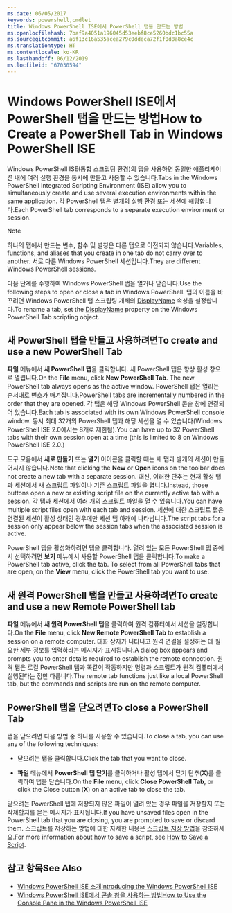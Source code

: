 ```yaml
---
ms.date: 06/05/2017
keywords: powershell,cmdlet
title: Windows PowerShell ISE에서 PowerShell 탭을 만드는 방법
ms.openlocfilehash: 7baf9a4051a196045d53eebf8ce5260bdc1bc55a
ms.sourcegitcommit: a6f13c16a535acea279c0ddeca72f1f0d8a8ce4c
ms.translationtype: HT
ms.contentlocale: ko-KR
ms.lasthandoff: 06/12/2019
ms.locfileid: "67030594"
---
```

# <a name="how-to-create-a-powershell-tab-in-windows-powershell-ise"></a><span data-ttu-id="45c57-103">Windows PowerShell ISE에서 PowerShell 탭을 만드는 방법</span><span class="sxs-lookup"><span data-stu-id="45c57-103">How to Create a PowerShell Tab in Windows PowerShell ISE</span></span>

<span data-ttu-id="45c57-104">Windows PowerShell ISE(통합 스크립팅 환경)의 탭을 사용하면 동일한 애플리케이션 내에 여러 실행 환경을 동시에 만들고 사용할 수 있습니다.</span><span class="sxs-lookup"><span data-stu-id="45c57-104">Tabs in the Windows PowerShell Integrated Scripting Environment (ISE) allow you to simultaneously create and use several execution environments within the same application.</span></span>
<span data-ttu-id="45c57-105">각 PowerShell 탭은 별개의 실행 환경 또는 세션에 해당합니다.</span><span class="sxs-lookup"><span data-stu-id="45c57-105">Each PowerShell tab corresponds to a separate execution environment or session.</span></span>

> [!NOTE]
> <span data-ttu-id="45c57-106">하나의 탭에서 만드는 변수, 함수 및 별칭은 다른 탭으로 이전되지 않습니다.</span><span class="sxs-lookup"><span data-stu-id="45c57-106">Variables, functions, and aliases that you create in one tab do not carry over to another.</span></span> <span data-ttu-id="45c57-107">서로 다른 Windows PowerShell 세션입니다.</span><span class="sxs-lookup"><span data-stu-id="45c57-107">They are different Windows PowerShell sessions.</span></span>

<span data-ttu-id="45c57-108">다음 단계를 수행하여 Windows PowerShell 탭을 열거나 닫습니다.</span><span class="sxs-lookup"><span data-stu-id="45c57-108">Use the following steps to open or close a tab in Windows PowerShell.</span></span>
<span data-ttu-id="45c57-109">탭의 이름을 바꾸려면 Windows PowerShell 탭 스크립팅 개체의 [DisplayName](object-model/The-PowerShellTab-Object.md#displayname) 속성을 설정합니다.</span><span class="sxs-lookup"><span data-stu-id="45c57-109">To rename a tab, set the [DisplayName](object-model/The-PowerShellTab-Object.md#displayname) property on the Windows PowerShell Tab scripting object.</span></span>

## <a name="to-create-and-use-a-new-powershell-tab"></a><span data-ttu-id="45c57-110">새 PowerShell 탭을 만들고 사용하려면</span><span class="sxs-lookup"><span data-stu-id="45c57-110">To create and use a new PowerShell Tab</span></span>

<span data-ttu-id="45c57-111">**파일** 메뉴에서 **새 PowerShell 탭**을 클릭합니다. 새 PowerShell 탭은 항상 활성 창으로 열립니다.</span><span class="sxs-lookup"><span data-stu-id="45c57-111">On the **File** menu, click **New PowerShell Tab**. The new PowerShell tab always opens as the active window.</span></span>
<span data-ttu-id="45c57-112">PowerShell 탭은 열리는 순서대로 번호가 매겨집니다.</span><span class="sxs-lookup"><span data-stu-id="45c57-112">PowerShell tabs are incrementally numbered in the order that they are opened.</span></span>
<span data-ttu-id="45c57-113">각 탭은 해당 Windows PowerShell 콘솔 창에 연결되어 있습니다.</span><span class="sxs-lookup"><span data-stu-id="45c57-113">Each tab is associated with its own Windows PowerShell console window.</span></span>
<span data-ttu-id="45c57-114">동시 최대 32개의 PowerShell 탭과 해당 세션을 열 수 있습니다(Windows PowerShell ISE 2.0에서는 8개로 제한됨).</span><span class="sxs-lookup"><span data-stu-id="45c57-114">You can have up to 32 PowerShell tabs with their own session open at a time (this is limited to 8 on Windows PowerShell ISE 2.0.)</span></span>

<span data-ttu-id="45c57-115">도구 모음에서 **새로 만들기** 또는 **열기** 아이콘을 클릭할 때는 새 탭과 별개의 세션이 만들어지지 않습니다.</span><span class="sxs-lookup"><span data-stu-id="45c57-115">Note that clicking the **New** or **Open** icons on the toolbar does not create a new tab with a separate session.</span></span>
<span data-ttu-id="45c57-116">대신, 이러한 단추는 현재 활성 탭과 세션에서 새 스크립트 파일이나 기존 스크립트 파일을 엽니다.</span><span class="sxs-lookup"><span data-stu-id="45c57-116">Instead, those buttons open a new or existing script file on the currently active tab with a session.</span></span>
<span data-ttu-id="45c57-117">각 탭과 세션에서 여러 개의 스크립트 파일을 열 수 있습니다.</span><span class="sxs-lookup"><span data-stu-id="45c57-117">You can have multiple script files open with each tab and session.</span></span>
<span data-ttu-id="45c57-118">세션에 대한 스크립트 탭은 연결된 세션이 활성 상태인 경우에만 세션 탭 아래에 나타납니다.</span><span class="sxs-lookup"><span data-stu-id="45c57-118">The script tabs for a session only appear below the session tabs when the associated session is active.</span></span>

<span data-ttu-id="45c57-119">PowerShell 탭을 활성화하려면 탭을 클릭합니다. 열려 있는 모든 PowerShell 탭 중에서 선택하려면 **보기** 메뉴에서 사용할 PowerShell 탭을 클릭합니다.</span><span class="sxs-lookup"><span data-stu-id="45c57-119">To make a PowerShell tab active, click the tab. To select from all PowerShell tabs that are open, on the **View** menu, click the PowerShell tab you want to use.</span></span>

## <a name="to-create-and-use-a-new-remote-powershell-tab"></a><span data-ttu-id="45c57-120">새 원격 PowerShell 탭을 만들고 사용하려면</span><span class="sxs-lookup"><span data-stu-id="45c57-120">To create and use a new Remote PowerShell tab</span></span>

<span data-ttu-id="45c57-121">**파일** 메뉴에서 **새 원격 PowerShell 탭**을 클릭하여 원격 컴퓨터에서 세션을 설정합니다.</span><span class="sxs-lookup"><span data-stu-id="45c57-121">On the **File** menu, click **New Remote PowerShell Tab** to establish a session on a remote computer.</span></span>
<span data-ttu-id="45c57-122">대화 상자가 나타나고 원격 연결을 설정하는 데 필요한 세부 정보를 입력하라는 메시지가 표시됩니다.</span><span class="sxs-lookup"><span data-stu-id="45c57-122">A dialog box appears and prompts you to enter details required to establish the remote connection.</span></span>
<span data-ttu-id="45c57-123">원격 탭은 로컬 PowerShell 탭과 똑같이 작동하지만 명령과 스크립트가 원격 컴퓨터에서 실행된다는 점만 다릅니다.</span><span class="sxs-lookup"><span data-stu-id="45c57-123">The remote tab functions just like a local PowerShell tab, but the commands and scripts are run on the remote computer.</span></span>

## <a name="to-close-a-powershell-tab"></a><span data-ttu-id="45c57-124">PowerShell 탭을 닫으려면</span><span class="sxs-lookup"><span data-stu-id="45c57-124">To close a PowerShell Tab</span></span>

<span data-ttu-id="45c57-125">탭을 닫으려면 다음 방법 중 하나를 사용할 수 있습니다.</span><span class="sxs-lookup"><span data-stu-id="45c57-125">To close a tab, you can use any of the following techniques:</span></span>

- <span data-ttu-id="45c57-126">닫으려는 탭을 클릭합니다.</span><span class="sxs-lookup"><span data-stu-id="45c57-126">Click the tab that you want to close.</span></span>

- <span data-ttu-id="45c57-127">**파일** 메뉴에서 **PowerShell 탭 닫기**를 클릭하거나 활성 탭에서 닫기 단추(**X**)를 클릭하여 탭을 닫습니다.</span><span class="sxs-lookup"><span data-stu-id="45c57-127">On the **File** menu, click **Close PowerShell Tab**, or click  the Close button  (**X**) on an active tab to close the tab.</span></span>

<span data-ttu-id="45c57-128">닫으려는 PowerShell 탭에 저장되지 않은 파일이 열려 있는 경우 파일을 저장할지 또는 삭제할지를 묻는 메시지가 표시됩니다.</span><span class="sxs-lookup"><span data-stu-id="45c57-128">If you have unsaved files open in the PowerShell tab that you are closing, you are prompted to save or discard them.</span></span>
<span data-ttu-id="45c57-129">스크립트를 저장하는 방법에 대한 자세한 내용은 [스크립트 저장 방법](How-to-Write-and-Run-Scripts-in-the-Windows-PowerShell-ISE.md#how-to-save-a-script)을 참조하세요.</span><span class="sxs-lookup"><span data-stu-id="45c57-129">For more information about how to save a script, see [How to Save a Script](How-to-Write-and-Run-Scripts-in-the-Windows-PowerShell-ISE.md#how-to-save-a-script).</span></span>

## <a name="see-also"></a><span data-ttu-id="45c57-130">참고 항목</span><span class="sxs-lookup"><span data-stu-id="45c57-130">See Also</span></span>

- [<span data-ttu-id="45c57-131">Windows PowerShell ISE 소개</span><span class="sxs-lookup"><span data-stu-id="45c57-131">Introducing the Windows PowerShell ISE</span></span>](Introducing-the-Windows-PowerShell-ISE.md)
- [<span data-ttu-id="45c57-132">Windows PowerShell ISE에서 콘솔 창을 사용하는 방법</span><span class="sxs-lookup"><span data-stu-id="45c57-132">How to Use the Console Pane in the Windows PowerShell ISE</span></span>](How-to-Use-the-Console-Pane-in-the-Windows-PowerShell-ISE.md)
